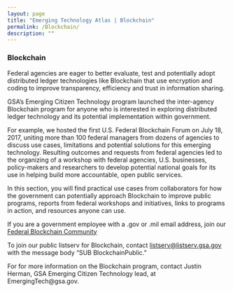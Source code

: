 ```yaml
---
layout: page
title: "Emerging Technology Atlas | Blockchain"
permalink: /Blockchain/
description: ""
---
```


### Blockchain


<p>Federal agencies are eager to better evaluate, test and potentially adopt distributed ledger technologies like Blockchain that use encryption and coding to improve transparency, efficiency and trust in information sharing.

<p>GSA’s Emerging Citizen Technology program launched the inter-agency Blockchain program for anyone who is interested in exploring distributed ledger technology and its potential implementation within government.</p>

<p>For example, we hosted the first U.S. Federal Blockchain Forum on July 18, 2017, uniting more than 100 federal managers from dozens of agencies to discuss use cases, limitations and potential solutions for this emerging technology. Resulting outcomes and requests from federal agencies led to the organizing of a workshop with federal agencies, U.S. businesses, policy-makers and researchers to develop potential national goals for its use in helping build more accountable, open public services.</p>

<p>In this section, you will find practical use cases from collaborators for how the government can potentially approach Blockchain to improve public programs, reports from federal workshops and initiatives, links to programs in action, and resources anyone can use.</p>

<p>If you are a government employee with a .gov or .mil email address, join our <a href="mailto:Blockchain-subscribe-request@listserv.gsa.gov?subject=Blockchain%20listserv">Federal Blockchain Community</a></p>

<p>To join our public listserv for Blockchain, contact <a href="mailto:listserv@listserv.gsa.gov?subject=Blockchain%20listserv">listserv@listserv.gsa.gov</a> with the message body “SUB BlockchainPublic.”</p>

<p>For for more information on the Blockchain program, contact Justin Herman, GSA Emerging Citizen Technology lead, at EmergingTech@gsa.gov.</p>
